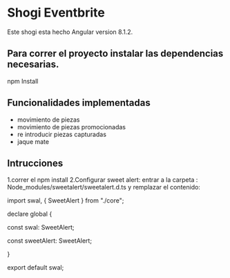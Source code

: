 # Shogi Eventbrite

Este shogi esta hecho Angular version 8.1.2.

## Para correr el proyecto instalar las dependencias necesarias.

npm Install

## Funcionalidades implementadas
- movimiento de piezas
- movimiento de piezas promocionadas
- re introducir piezas capturadas
- jaque mate

## Intrucciones
1.correr el npm install
2.Configurar sweet alert:
entrar a la carpeta :  Node_modules/sweetalert/sweetalert.d.ts
y remplazar el contenido:
 
import swal, { SweetAlert } from "./core";

declare global {

  const swal: SweetAlert;
  
  const sweetAlert: SweetAlert;
  
}



export default swal;






